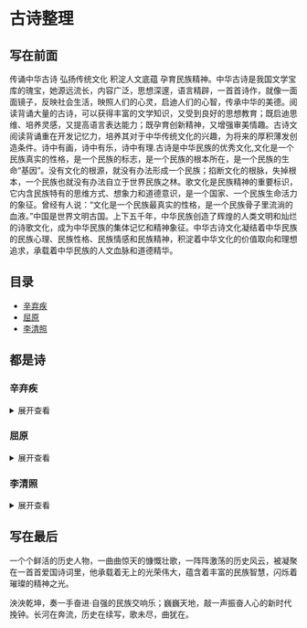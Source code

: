 # 古诗整理
## 写在前面
传诵中华古诗 弘扬传统文化 积淀人文底蕴 孕育民族精神。中华古诗是我国文学宝库的瑰宝，她源远流长，内容广泛，思想深邃，语言精辟，一首首诗作，就像一面面镜子，反映社会生活，映照人们的心灵，启迪人们的心智，传承中华的美德。阅读背诵大量的古诗，可以获得丰富的文学知识，又受到良好的思想教育；既启迪思维、培养灵感，又提高语言表达能力；既孕育创新精神，又增强审美情趣。古诗文阅读背诵重在开发记忆力，培养其对于中华传统文化的兴趣，为将来的厚积薄发创造条件。诗中有画，诗中有乐，诗中有理.古诗是中华民族的优秀文化,文化是一个民族真实的性格，是一个民族的标志，是一个民族的根本所在，是一个民族的生命“基因”。没有文化的根源，就没有办法形成一个民族；掐断文化的根脉，失掉根本，一个民族也就没有办法自立于世界民族之林。歌文化是民族精神的重要标识，它内含民族特有的思维方式、想象力和道德意识，是一个国家、一个民族生命活力的象征。曾经有人说：“文化是一个民族最真实的性格，是一个民族骨子里流淌的血液。”中国是世界文明古国。上下五千年，中华民族创造了辉煌的人类文明和灿烂的诗歌文化，成为中华民族的集体记忆和精神象征。中华古诗文化凝结着中华民族的民族心理、民族性格、民族情感和民族精神，积淀着中华文化的价值取向和理想追求，承载着中华民族的人文血脉和道德精华。
## 目录
- [辛弃疾](#辛弃疾)
- [屈原](#屈原)
- [李清照](#李清照)

## 都是诗
### 辛弃疾
<details>
<summary>展开查看</summary>
<pre><code>

#### 人物简介
辛弃疾（1140年5月28日－1207年10月3日），原字坦夫，后改字幼安，中年后别号稼轩，山东东路济南府历城县（今山东省济南市历城区）人。
南宋官员、将领、文学家，豪放派词人，有“词中之龙”之称。与苏轼合称“苏辛”，与李清照并称“济南二安”。

---

#### 《菩萨蛮·书江西造口壁》
菩萨蛮·书江西造口壁 
宋 · 辛弃疾

郁孤台下清江水，中间多少行人泪？西北望长安，可怜无数山。
青山遮不住，毕竟东流去。江晚正愁余，山深闻鹧鸪。

##### 写作背景
这首词写于1176年，当时辛弃疾南归来十余年，在江西担任刑法狱颂方面的官吏，经常巡回往复于湖南、江西等地。
一天，辛弃疾来到造口，俯瞰不舍昼夜流逝而去的江水，词人的思绪也似这江水般波澜起伏，绵延不绝，于是写下了这首词。

##### 赏析
辛弃疾此首《菩萨蛮》，用极高明之比兴艺术，写极深沉之爱国情思，无愧为词中瑰宝。
是南宋词人辛弃疾爱国主义诗篇的代表作之一,词中倾诉了诗人壮志难酬的悲愤和力图恢复国家统一的爱国热情.
本文从此词的创作背景和赏析来体会辛弃疾的忧患意识和宏声镗鎝感人肺腑爱国主义情怀.

#### 《破阵子·为陈同甫赋壮词以寄之》
破阵子·为陈同甫赋壮词以寄之 
宋 · 辛弃疾

醉里挑灯看剑，梦回吹角连营。八百里分麾下炙，五十弦翻塞外声，沙场秋点兵。
马作的卢飞快，弓如霹雳弦惊。了却君王天下事，赢得生前身后名。可怜白发生！

##### 写作背景
这首词当作于作者失意闲居信州（今江西上饶）之时。

##### 赏析
这是辛弃疾寄好友陈亮(陈同甫)的一首词，词中
回顾了他当年在山东和耿京一起领导义军抗击金兵的
情形，描绘了义军雄壮的军容和英勇战斗的场面，也
表现了作者不能实现收复中原的理想的悲愤心情。

</code></pre>
</details>

### 屈原
<details>
<summary>展开查看</summary>
<pre><code>

#### 人物简介
屈原（约公元前340—公元前278年），芈姓，屈氏，名平，字原，又自云名正则，字灵均，出生于楚国丹阳秭归（今湖北宜昌），
战国时期楚国诗人、政治家 刘向辑《楚辞》收录其作品二十余篇，主要有《离骚》《九章》《天问》《九歌》等。

---

#### 《九歌·国殇》
九歌·国殇 
先秦 · 屈原

操吴戈兮被犀甲，车错毂兮短兵接。
旌蔽日兮敌若云，矢交坠兮士争先。
凌余阵兮躐余行，左骖殪兮右刃伤。
霾两轮兮絷四马，援玉枹兮击鸣鼓。
天时怼兮威灵怒，严杀尽兮弃原野。
出不入兮往不反，平原忽兮路超远。
带长剑兮挟秦弓，首身离兮心不惩。
诚既勇兮又以武，终刚强兮不可凌。
身既死兮神以灵，魂魄毅兮为鬼雄。

##### 写作背景
秦楚交恶，楚国曾和秦国发生多次战争，都是秦胜而楚败。在屈原生前，楚国就有15万以上的将士在与秦军的血战中横死疆场。
古代将尚未成年（不足20岁）而夭折的人称为殇，也用以指未成丧礼的无主之鬼。
在秦楚战争中，战死疆场的楚国将士因是战败者，故而也只能暴尸荒野，无人替这些为国战死者操办丧礼，进行祭祀。
正是在这背景下，放逐之中的屈原创作了这一不朽名篇。

##### 赏析
《九歌·国殇》取民间“九歌”之祭奠之意，以哀悼死难的爱国将士，追悼和礼赞为国捐躯的楚国将士的亡灵。
乐歌分为两节，先是描写在一场短兵相接的战斗中，楚国将士奋死抗敌的壮烈场面，继而颂悼他们为国捐躯的高尚志节。
以饱含情感的笔触，讴歌死难将士。而在这种抒写中，作者那热爱家国的炽烈情感，表现得淋漓尽致。
屈原此作在颂悼阵亡将士的同时，也隐隐表达了对洗雪国耻的渴望，对正义事业必胜的信念，从此意义上说，他的思想是与楚国广大人民息息相通的。

#### 《离骚》
离骚 
先秦 · 屈原

帝高阳之苗裔兮，朕皇考曰伯庸。
摄提贞于孟陬兮，惟庚寅吾以降。
皇览揆余初度兮，肇锡余以嘉名。
名余曰正则兮，字余曰灵均。
纷吾既有此内美兮，又重之以修能。
扈江离与辟芷兮，纫秋兰以为佩。
汩余若将不及兮，恐年岁之不吾与。
朝搴阰之木兰兮，夕揽洲之宿莽。
日月忽其不淹兮，春与秋其代序。
惟草木之零落兮，恐美人之迟暮。
不抚壮而弃秽兮，何不改乎此度
乘骐骥以驰骋兮，来吾道夫先路！
昔三后之纯粹兮，固众芳之所在。
杂申椒与菌桂兮，岂惟纫夫蕙茝！
彼尧、舜之耿介兮，既遵道而得路。
何桀纣之昌披兮，夫唯捷径以窘步。
惟夫党人之偷乐兮，路幽昧以险隘
岂余身之惮殃兮，恐皇舆之败绩。
忽奔走以先后兮，及前王之踵武。
荃不查余之中情兮，反信谗而齌怒。
余固知謇謇之为患兮，忍而不能舍也。
指九天以为正兮，夫唯灵修之故也。
曰黄昏以为期兮，羌中道而改路。
初既与余成言兮，后悔遁而有他。
余既不难夫离别兮，伤灵修之数化。
余既滋兰之九畹兮，又树蕙之百亩。
畦留夷与揭车兮，杂杜衡与芳芷。
冀枝叶之峻茂兮，愿俟时乎吾将刈。
虽萎绝其亦何伤兮，哀众芳之芜秽。
众皆竞进以贪婪兮，凭不厌乎求索。
羌内恕己以量人兮，各兴心而嫉妒。
忽驰骛以追逐兮，非余心之所急。
老冉冉其将至兮，恐修名之不立。
朝饮木兰之坠露兮，夕餐秋菊之落英。
苟余情其信姱以练要兮，长顑颔亦何伤。
掔木根以结茝兮，贯薜荔之落蕊。
矫菌桂以纫蕙兮，索胡绳之纚纚。
謇吾法夫前修兮，非世俗之所服。
虽不周于今之人兮，愿依彭咸之遗则。
长太息以掩涕兮，哀民生之多艰。
余虽好修姱以鞿羁兮，謇朝谇而夕替。
既替余以蕙纕兮，又申之以揽茝。
亦余心之所善兮，虽九死其犹未悔。
怨灵修之浩荡兮，终不察夫民心。
众女嫉余之蛾眉兮，谣诼谓余以善淫。
固时俗之工巧兮，偭规矩而改错
背绳墨以追曲兮，竞周容以为度
忳郁邑余侘傺兮，吾独穷困乎此时也。
宁溘死以流亡兮，余不忍为此态也。
鸷鸟之不群兮，自前世而固然。
何方圜之能周兮，夫孰异道而相安？
屈心而抑志兮，忍尤而攘诟。
伏清白以死直兮，固前圣之所厚。
悔相道之不察兮，延伫乎吾将反。
回朕车以复路兮，及行迷之未远。
步余马于兰皋兮，驰椒丘且焉止息。
进不入以离尤兮，退将复修吾初服。
制芰荷以为衣兮，集芙蓉以为裳。
不吾知其亦已兮，苟余情其信芳。
高余冠之岌岌兮，长余佩之陆离。
芳与泽其杂糅兮，唯昭质其犹未亏。
忽反顾以游目兮，将往观乎四荒。
佩缤纷其繁饰兮，芳菲菲其弥章。
民生各有所乐兮，余独好修以为常。
虽体解吾犹未变兮，岂余心之可惩。
女嬃之婵媛兮，申申其詈予。
曰：“鲧婞直以亡身兮，终然夭乎羽之野。
汝何博謇而好修兮，纷独有此姱节。
薋菉葹以盈室兮，判独离而不服。
众不可户说兮，孰云察余之中情。
世并举而好朋兮，夫何茕独而不予听？
依前圣以节中兮，喟凭心而历兹。
济沅、湘以南征兮，就重华而敶词：
启《九辩》与《九歌》兮，夏康娱以自纵。
不顾难以图后兮，五子用失乎家衖。
羿淫游以佚畋兮，又好射夫封狐。
固乱流其鲜终兮，浞又贪夫厥家。
浇身被服强圉兮，纵欲而不忍。
日康娱而自忘兮，厥首用夫颠陨。
夏桀之常违兮，乃遂焉而逢殃。
后辛之菹醢兮，殷宗用而不长。
汤、禹俨而祗敬兮，周论道而莫差。
举贤才而授能兮，循绳墨而不颇。
皇天无私阿兮，览民德焉错辅。
夫维圣哲以茂行兮，苟得用此下土。
瞻前而顾后兮，相观民之计极。
夫孰非义而可用兮？孰非善而可服？
阽余身而危死兮，览余初其犹未悔。
不量凿而正枘兮，固前修以菹醢。
曾歔欷余郁邑兮，哀朕时之不当。
揽茹蕙以掩涕兮，沾余襟之浪浪。
跪敷衽以陈辞兮，耿吾既得此中正。
驷玉虬以桀鹥兮，溘埃风余上征。
朝发轫于苍梧兮，夕余至乎县圃。
欲少留此灵琐兮，日忽忽其将暮。
吾令羲和弭节兮，望崦嵫而勿迫。
路漫漫其修远兮，吾将上下而求索。
饮余马于咸池兮，总余辔乎扶桑。
折若木以拂日兮，聊逍遥以相羊。
前望舒使先驱兮，后飞廉使奔属。
鸾皇为余先戒兮，雷师告余以未具。
吾令凤鸟飞腾兮，继之以日夜。
飘风屯其相离兮，帅云霓而来御。
纷总总其离合兮，斑陆离其上下。
吾令帝阍开关兮，倚阊阖而望予。
时暧暧其将罢兮，结幽兰而延伫。
世溷浊而不分兮，好蔽美而嫉妒。
朝吾将济于白水兮，登阆风而绁马。
忽反顾以流涕兮，哀高丘之无女。
溘吾游此春宫兮，折琼枝以继佩。
及荣华之未落兮，相下女之可诒。
吾令丰隆乘云兮，求宓妃之所在。
解佩纕以结言兮，吾令謇修以为理。
纷总总其离合兮，忽纬繣其难迁。
夕归次于穷石兮，朝濯发乎洧盘。
保厥美以骄傲兮，日康娱以淫游。
虽信美而无礼兮，来违弃而改求。
览相观于四极兮，周流乎天余乃下。
望瑶台之偃蹇兮，见有娀之佚女。
吾令鸩为媒兮，鸩告余以不好。
雄鸠之鸣逝兮，余犹恶其佻巧。
心犹豫而狐疑兮，欲自适而不可。
凤皇既受诒兮，恐高辛之先我。
欲远集而无所止兮，聊浮游以逍遥。
及少康之未家兮，留有虞之二姚。
理弱而媒拙兮，恐导言之不固。
世溷浊而嫉贤兮，好蔽美而称恶。
闺中既以邃远兮，哲王又不寤。
怀朕情而不发兮，余焉能忍而与此终古？
索琼茅以筳篿兮，命灵氛为余占之。
曰：“两美其必合兮，孰信修而慕之？
思九州之博大兮，岂惟是其有女？”
曰：“勉远逝而无狐疑兮，孰求美而释女？
何所独无芳草兮，尔何怀乎故宇？”
世幽昧以昡曜兮，孰云察余之善恶？
民好恶其不同兮，惟此党人其独异！
户服艾以盈要兮，谓幽兰其不可佩。
览察草木其犹未得兮，岂珵美之能当？
苏粪壤以充祎兮，谓申椒其不芳。
欲从灵氛之吉占兮，心犹豫而狐疑。
巫咸将夕降兮，怀椒糈而要之。
百神翳其备降兮，九疑缤其并迎。
皇剡剡其扬灵兮，告余以吉故。
曰：“勉升降以上下兮，求矩矱之所同。
汤、禹俨而求合兮，挚、咎繇而能调。
苟中情其好修兮，又何必用夫行媒？
说操筑于傅岩兮，武丁用而不疑。
吕望之鼓刀兮，遭周文而得举。
宁戚之讴歌兮，齐桓闻以该辅。
及年岁之未晏兮，时亦犹其未央。
恐鹈鴃之先鸣兮，使夫百草为之不芳。”
何琼佩之偃蹇兮，众薆然而蔽之。
惟此党人之不谅兮，恐嫉妒而折之。
时缤纷其变易兮，又何可以淹留？
兰芷变而不芳兮，荃蕙化而为茅。
何昔日之芳草兮，今直为此萧艾也？
岂其有他故兮，莫好修之害也！
余以兰为可恃兮，羌无实而容长。
委厥美以从俗兮，苟得列乎众芳。
椒专佞以慢慆兮，樧又欲充夫佩帏。
既干进而务入兮，又何芳之能祗？
固时俗之流从兮，又孰能无变化？
览椒兰其若兹兮，又况揭车与江离？
惟兹佩之可贵兮，委厥美而历兹。
芳菲菲而难亏兮，芬至今犹未沬。
和调度以自娱兮，聊浮游而求女。
及余饰之方壮兮，周流观乎上下。
灵氛既告余以吉占兮，历吉日乎吾将行。
折琼枝以为羞兮，精琼爢以为粻。
为余驾飞龙兮，杂瑶象以为车。
何离心之可同兮？吾将远逝以自疏。
邅吾道夫昆仑兮，路修远以周流。
扬云霓之晻蔼兮，鸣玉鸾之啾啾。
朝发轫于天津兮，夕余至乎西极。
凤皇翼其承旗兮，高翱翔之翼翼。
忽吾行此流沙兮，遵赤水而容与。
麾蛟龙使梁津兮，诏西皇使涉予。
路修远以多艰兮，腾众车使径待。
路不周以左转兮，指西海以为期。
屯余车其千乘兮，齐玉轪而并驰。
驾八龙之婉婉兮，载云旗之委蛇。
抑志而弭节兮，神高驰之邈邈。
奏《九歌》而舞《韶》兮，聊假日以偷乐。
陟升皇之赫戏兮，忽临睨夫旧乡。
仆夫悲余马怀兮，蜷局顾而不行。
乱曰：已矣哉！
国无人莫我知兮，又何怀乎故都！
既莫足与为美政兮，吾将从彭咸之所居！

##### 写作背景
据记，《离骚》应当作于屈原放逐之后。今人对此说法不一，有说作于楚怀王时屈原被疏远后，迄无定论。写作时间当在秋天。

##### 赏析
《离骚》作为长篇巨制，所表现的思想内容极其丰富，主要可概括为两个方面。
一是描述了诗人和当朝统治者的矛盾，即理想与现实的对立；二是描述了诗人心灵的痛苦和纠结，进取和退隐的矛盾。
从开头至“岂余心之可惩”，是以独白和自我形象的出现开始。诗人先自叙高贵的身世，表示自己具有与生俱来的“内美”。
再叙自己的道德和才干，具有先天禀赋，又有后天修养，早就该立志献身干一番大事业。
接着叙述对楚怀王的期望，期望他修明法度，驾上骏马奔驰向前，诗人愿为楚国的变法图新作一个开路的先驱者。
可是当时楚国统治集团内部却存在着革新和守旧两派的斗争。诗人举出贤君激励怀王效法，举出暴君的做法警戒怀王。
但由于怀王昏聩守旧，弃约变心，结果是“党人”猖獗，世风腐败，连诗人精心培养的人才，也都从俗变节。
诗人陷入孤立无援的境地，遭遇排斥。面临险恶的政治环境，诗人曾产生过退隐的念头，但最后仍表示为坚持正义而九死不悔，决心坚守自己修洁的美德和高尚的情操。
从“女媭之婵嫒兮”至“余焉能忍与此终古”，是以女媭形象的出现开始，由现实境界转入虚拟的幻想境界。
女嬃看诗人如此痛苦，异常激愤，她从爱护诗人的愿望出发，劝诫诗人应当以鲧的悲剧为戒。
在没有是非曲直的社会里，忠贞不会见容于世，甚至会遭杀身之祸。因而要他不要那般耿介，而要明哲保身，随波逐流。
诗人听后不以为然，并未动摇信念。女媭不能真正理解诗人，这表明人间已无知音。
于是诗人便向超现实的境界去追求真理。他渡过沅湘，向舜帝重华陈辞，历数夏商周数代王朝的兴亡事例，陈诉肺腑，表明自己的“美政”理想。
他为自己壮志未遂而叹息流泪，即使身死但坚持理想的决心不变。
陈辞完毕后转而借幻想的形式遨游天地，上下求索，以寻找志同道合的知己和实现理想的途径。
最后上下寻求全归于失败。天上人间，都是一样“溷浊”，蔽美称恶，嫉贤妒能。
从“索藑茅以筵篿兮”至“蜷局顾而不行”，是从灵氛、巫咸形象的出现开始。
诗人周游求索，扣阍求女，相继失败之后，满怀孤愤，便向神巫灵氛问卜，再请巫咸降神。
灵氛和巫咸都启示他远行，择明君而事，实现自己的理想，并告诫他要及早行动，不要犹疑不决。
诗人确信自己留在楚国毫无出路。于是，他按照灵氛的吉占和指引的出路去选择吉日良辰。发轫去国，再次进入了“浮游求女”“周流上下”的幻游境界。
诗人经历了一番漫长而艰难的道路远行。就在他驱使神灵、驾驭龙凤、远走高飞、乐舞娱兴、自适惬意、忘掉一切之际，却忽然望见了。
</code></pre>
</details>

### 李清照
<details>
<summary>展开查看</summary>
<pre><code>

#### 人物简介
李清照（1084年3月13日～1155年5月12日），号易安居士，汉族，山东省济南章丘人。宋代（南北宋之交）女词人，婉约词派代表，有“千古第一才女”之称。

#### 《蝶恋花·上巳召亲族》
蝶恋花·上巳召亲族 
宋 · 李清照

永夜恹恹欢意少。空梦长安，认取长安道。为报今年春色好。花光月影宜相照。
随意杯盘虽草草。酒美梅酸，恰称人怀抱。醉里插花花莫笑。可怜春似人将老。

##### 写作背景
《蝶恋花·上巳召亲族》的创作时间背景在史学界无定论，大多数学者认为当是李清照南渡后的作品。

##### 赏析
《蝶恋花·上巳召亲族》此词上片首韵“永夜恹恹欢意少”，采用一起入情、开门见山的手法。
南渡以后，政局动荡，金兵不断攻迫，忧国伤时的激越情绪，使清照隽永含蓄的风格，一变而为沉郁苍凉。
上巳虽是传统的水边修禊节日，词人此时心情不愉，入手即表明此意。
《蝶恋花》是一首六十字的令词，这首词题是“上巳召亲族”，带含丰富的思想内容，深厚的感伤情绪，写得委婉曲折，层层深入而笔意浑成，具有长调铺叙的气势。
写出作者的国破家亡之恨，寄寓词人对国家社稷的赤子之情。

#### 《添字丑奴儿·窗前谁种芭蕉树》
添字丑奴儿·窗前谁种芭蕉树 
宋 · 李清照

窗前谁种芭蕉树，阴满中庭。阴满中庭。叶叶心心，舒卷有余情。
伤心枕上三更雨，点滴霖霪。点滴霖霪。愁损北人，不惯起来听。

##### 写作背景
这首词应是李清照在宋高宗建炎三年（1129年）其夫赵明诚死后南渡时所作。
作者因见雨打芭蕉，触景伤怀，使得她想起失去的家园，死去的丈夫，想到动荡不安的时局和苟且无能的赵构小朝廷，想到不知何时才能“相将过淮水”，更加无法入睡。
在这种场景下，作者写下了这首《添字丑奴儿》词，以表达她思念故国、故乡的深情。

##### 赏析
《添字丑奴儿·窗前谁种芭蕉树》通过雨打芭蕉引起的愁思，表达作者思念故国、故乡的深情。
上片咏物，借芭蕉展心，反衬自己愁怀永结、郁郁寡欢的心情和意绪。首句“窗前谁种芭蕉树”，似在询问，似在埋怨，无人回答，也无须回答。
然而通过这一设问，自然而然地将读者的视线引向南方特有的芭蕉庭院。接着，再抓住芭蕉叶心长卷、叶大多荫的特点加以咏写。
上阕从视觉入手，生动地写出芭蕉的树阴遮满中庭，叶片舒展，蕉心卷缩的景象；下阕从听觉入手，写夜雨打在芭蕉上，声声入耳，使本来就辗转不眠的词人更加愁伤。
全词篇幅虽短，但意境含蓄蕴藉，语言明白晓畅，韵律参差错落，手法多样，运笔轻灵，情思沉切，体现出李清照词语新意隽、顿挫有致的特点。

#### 《夏日绝句》
夏日绝句 
宋 · 李清照

生当作人杰，死亦为鬼雄。
至今思项羽，不肯过江东。

##### 写作背景
靖康之变后，李清照之夫赵明诚出任建康知府。一天夜里，城中爆发叛乱，赵明诚不思平叛，反而临阵脱逃。
南宋建炎三年（1129）三月，赵明诚罢守建康，与李清照“具舟上芜湖，入姑孰，将卜居赣水上”（《金石录后序》）。
四、五月间舟过乌江时，李清照有感于项羽的悲壮，创作此诗。同时，也有暗讽南宋王朝和自己丈夫之意。

##### 赏析
《夏日绝句》是一首借古讽今、抒发悲愤的怀古诗。
诗的前两句，语出惊人，直抒胸臆，提出人“生当作人杰”，为国建功立业，报效朝廷；“死”也应该做“鬼雄”，方才不愧于顶天立地的好男儿。
深深的爱国之情喷涌出来，震撼人心。最后两句，诗人通过歌颂项羽的悲壮之举来讽刺南宋当权者不思进取、苟且偷生的无耻行径。
整首诗起调高亢，鲜明地提出了人生的价值取向：人活着就要作人中的豪杰，为国家建功立业；死也要为国捐躯，成为鬼中的英雄。
爱国激情，溢于言表，在当时确有振聋发聩的作用。

</code></pre>
</details>

## 写在最后
一个个鲜活的历史人物，一曲曲惊天的慷慨壮歌，一阵阵激荡的历史风云，被凝聚在一首首爱国诗词里，他承载着无上的光荣伟大，蕴含着丰富的民族智慧，闪烁着璀璨的精神之光。

泱泱乾坤，奏一手奋进·自强的民族交响乐；巍巍天地，敲一声振奋人心的新时代挽钟。长河在奔流，历史在续写，歌未尽，曲犹在。
